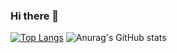 ### Hi there 👋
[![Top Langs](https://github-readme-stats.vercel.app/api/top-langs/?username=vitordevlopes)](https://github.com/anuraghazra/github-readme-stats)
![Anurag's GitHub stats](https://github-readme-stats.vercel.app/api?username=vitordevlopes&show_icons=true&theme=radical )


<!--
**vitordevlopes/vitordevlopes** is a ✨ _special_ ✨ repository because its `README.md` (this file) appears on your GitHub profile.

Here are some ideas to get you started:

- 🔭 I’m currently working on ...
- 🌱 I’m currently learning ...
- 👯 I’m looking to collaborate on ...
- 🤔 I’m looking for help with ...
- 💬 Ask me about ...
- 📫 How to reach me: ...
- 😄 Pronouns: ...
- ⚡ Fun fact: ...
-->
